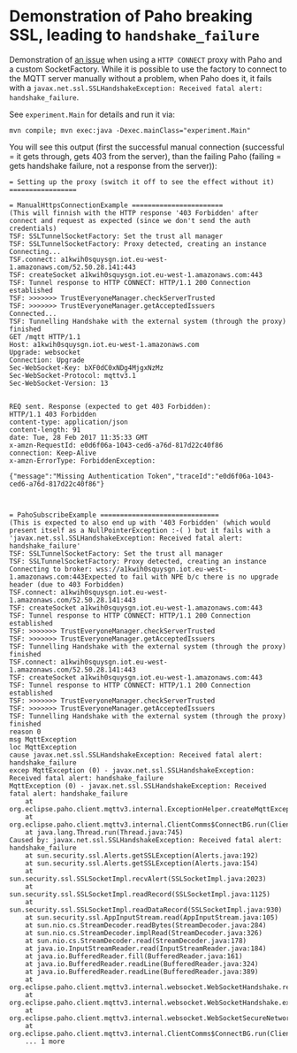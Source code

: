 Demonstration of Paho breaking SSL, leading to `handshake_failure`
==================================================================

Demonstration of [an issue](https://github.com/eclipse/paho.mqtt.java/issues/335) when using a `HTTP CONNECT` proxy with Paho and a custom SocketFactory. While it is possible
to use the factory to connect to the MQTT server manually without a problem, when Paho does it, it fails with a
`javax.net.ssl.SSLHandshakeException: Received fatal alert: handshake_failure`.

See `experiment.Main` for details and run it via:

    mvn compile; mvn exec:java -Dexec.mainClass="experiment.Main"

You will see this output (first the successful manual connection (successful = it gets through, gets 403 from the server), 
than the failing Paho (failing = gets handshake failure, not a response from the server)):


```
= Setting up the proxy (switch it off to see the effect without it) =================

= ManualHttpsConnectionExample =======================
(This will finnish with the HTTP response '403 Forbidden' after connect and request as expected (since we don't send the auth credentials)
TSF: SSLTunnelSocketFactory: Set the trust all manager
TSF: SSLTunnelSocketFactory: Proxy detected, creating an instance
Connecting...
TSF.connect: a1kwih0squysgn.iot.eu-west-1.amazonaws.com/52.50.28.141:443
TSF: createSocket a1kwih0squysgn.iot.eu-west-1.amazonaws.com:443
TSF: Tunnel response to HTTP CONNECT: HTTP/1.1 200 Connection established
TSF: >>>>>>> TrustEveryoneManager.checkServerTrusted
TSF: >>>>>>> TrustEveryoneManager.getAcceptedIssuers
Connected...
TSF: Tunnelling Handshake with the external system (through the proxy) finished
GET /mqtt HTTP/1.1
Host: a1kwih0squysgn.iot.eu-west-1.amazonaws.com
Upgrade: websocket
Connection: Upgrade
Sec-WebSocket-Key: bXF0dC0xNDg4MjgxNzMz
Sec-WebSocket-Protocol: mqttv3.1
Sec-WebSocket-Version: 13


REQ sent. Response (expected to get 403 Forbidden):
HTTP/1.1 403 Forbidden
content-type: application/json
content-length: 91
date: Tue, 28 Feb 2017 11:35:33 GMT
x-amzn-RequestId: e0d6f06a-1043-ced6-a76d-817d22c40f86
connection: Keep-Alive
x-amzn-ErrorType: ForbiddenException:

{"message":"Missing Authentication Token","traceId":"e0d6f06a-1043-ced6-a76d-817d22c40f86"}



= PahoSubscribeExample ==============================
(This is expected to also end up with '403 Forbidden' (which would present itself as a NullPointerException :-( ) but it fails with a 'javax.net.ssl.SSLHandshakeException: Received fatal alert: handshake_failure'
TSF: SSLTunnelSocketFactory: Set the trust all manager
TSF: SSLTunnelSocketFactory: Proxy detected, creating an instance
Connecting to broker: wss://a1kwih0squysgn.iot.eu-west-1.amazonaws.com:443Expected to fail with NPE b/c there is no upgrade header (due to 403 Forbidden)
TSF.connect: a1kwih0squysgn.iot.eu-west-1.amazonaws.com/52.50.28.141:443
TSF: createSocket a1kwih0squysgn.iot.eu-west-1.amazonaws.com:443
TSF: Tunnel response to HTTP CONNECT: HTTP/1.1 200 Connection established
TSF: >>>>>>> TrustEveryoneManager.checkServerTrusted
TSF: >>>>>>> TrustEveryoneManager.getAcceptedIssuers
TSF: Tunnelling Handshake with the external system (through the proxy) finished
TSF.connect: a1kwih0squysgn.iot.eu-west-1.amazonaws.com/52.50.28.141:443
TSF: createSocket a1kwih0squysgn.iot.eu-west-1.amazonaws.com:443
TSF: Tunnel response to HTTP CONNECT: HTTP/1.1 200 Connection established
TSF: >>>>>>> TrustEveryoneManager.checkServerTrusted
TSF: >>>>>>> TrustEveryoneManager.getAcceptedIssuers
TSF: Tunnelling Handshake with the external system (through the proxy) finished
reason 0
msg MqttException
loc MqttException
cause javax.net.ssl.SSLHandshakeException: Received fatal alert: handshake_failure
excep MqttException (0) - javax.net.ssl.SSLHandshakeException: Received fatal alert: handshake_failure
MqttException (0) - javax.net.ssl.SSLHandshakeException: Received fatal alert: handshake_failure
	at org.eclipse.paho.client.mqttv3.internal.ExceptionHelper.createMqttException(ExceptionHelper.java:38)
	at org.eclipse.paho.client.mqttv3.internal.ClientComms$ConnectBG.run(ClientComms.java:664)
	at java.lang.Thread.run(Thread.java:745)
Caused by: javax.net.ssl.SSLHandshakeException: Received fatal alert: handshake_failure
	at sun.security.ssl.Alerts.getSSLException(Alerts.java:192)
	at sun.security.ssl.Alerts.getSSLException(Alerts.java:154)
	at sun.security.ssl.SSLSocketImpl.recvAlert(SSLSocketImpl.java:2023)
	at sun.security.ssl.SSLSocketImpl.readRecord(SSLSocketImpl.java:1125)
	at sun.security.ssl.SSLSocketImpl.readDataRecord(SSLSocketImpl.java:930)
	at sun.security.ssl.AppInputStream.read(AppInputStream.java:105)
	at sun.nio.cs.StreamDecoder.readBytes(StreamDecoder.java:284)
	at sun.nio.cs.StreamDecoder.implRead(StreamDecoder.java:326)
	at sun.nio.cs.StreamDecoder.read(StreamDecoder.java:178)
	at java.io.InputStreamReader.read(InputStreamReader.java:184)
	at java.io.BufferedReader.fill(BufferedReader.java:161)
	at java.io.BufferedReader.readLine(BufferedReader.java:324)
	at java.io.BufferedReader.readLine(BufferedReader.java:389)
	at org.eclipse.paho.client.mqttv3.internal.websocket.WebSocketHandshake.receiveHandshakeResponse(WebSocketHandshake.java:117)
	at org.eclipse.paho.client.mqttv3.internal.websocket.WebSocketHandshake.execute(WebSocketHandshake.java:74)
	at org.eclipse.paho.client.mqttv3.internal.websocket.WebSocketSecureNetworkModule.start(WebSocketSecureNetworkModule.java:77)
	at org.eclipse.paho.client.mqttv3.internal.ClientComms$ConnectBG.run(ClientComms.java:650)
	... 1 more
```
